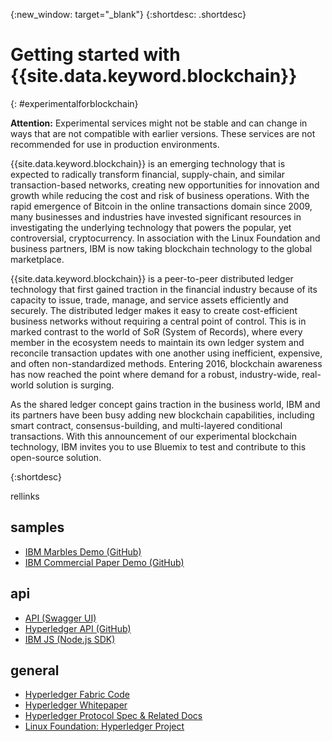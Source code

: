 {:new_window: target="_blank"}
{:shortdesc: .shortdesc}

# Getting started with {{site.data.keyword.blockchain}}
{: #experimentalforblockchain}
<!-- *Last updated: 14 February 2016* -->

<!-- This template is for getting started with a Bluemix service. It is a task template intended to document productive use of the service. It is not intended for discovery and conceptual information.  -->

<!-- The short description section should include one to two sentences describing why a developer would want to use your service in an app. This should be conversational style. For search engine optimization, include the service long name and "Bluemix".  -->

**Attention:** Experimental services might not be stable and can change in ways that are not compatible with earlier versions. These services are not recommended for use in production environments. 

{{site.data.keyword.blockchain}} is an emerging technology that is expected to radically transform financial, supply-chain, and similar transaction-based networks, creating new opportunities for innovation and growth while reducing the cost and risk of business operations. With the rapid emergence of Bitcoin in the online transactions domain since 2009, many businesses and industries have invested significant resources in investigating the underlying technology that powers the popular, yet controversial, cryptocurrency.  In association with the Linux Foundation and business partners, IBM is now taking blockchain technology to the global marketplace.

{{site.data.keyword.blockchain}} is a peer-to-peer distributed ledger technology that first gained traction in the financial industry because of its capacity to issue, trade, manage, and service assets efficiently and securely. The distributed ledger makes it easy to create cost-efficient business networks without requiring a central point of control. This is in marked contrast to the world of SoR (System of Records), where every member in the ecosystem needs to maintain its own ledger system and reconcile transaction updates with one another using inefficient, expensive, and often non-standardized methods.  Entering 2016, blockchain awareness has now reached the point where demand for a robust, industry-wide, real-world solution is surging.

As the shared ledger concept gains traction in the business world, IBM and its partners have been busy adding new blockchain capabilities, including smart contract, consensus-building, and multi-layered conditional transactions. With this announcement of our experimental blockchain technology, IBM invites you to use Bluemix to test and contribute to this open-source solution.


{:shortdesc}

<!-- The task section includes steps to integrate the service into the app.  
- DO NOT include an overview section in this topic. For now, provide the overview concepts in a separately chunked concepts topic from the ditamap. After February 2016, overview concepts are to be moved to product pages and linked from related links. 
- With task-based, technical information, reduce the conversational style in favor of succinct and direct instructions.
- DO include the basic, most-common-use scenario steps to use the service or integrate it into the app. 
- DO NOT include steps to add the service from the Bluemix catalog; we assume that the user already took steps in the UI to add the service. 
- For additional tasks like configuring, managing, etc., include a separately chunked task topic from the ditamap. Use a task title such as "Configuring x", "Administering y", "Managing z". 
- DO include code snippets in all languages that can be copied, as well as VCAP service info.  -->

<!-- You can include an optional prerequisites paragraph for any prerequisites to be met before integrating the service. For example: -->

<!-- Include a sentence to briefly introduce the steps. -->

<!-- Use ordered list markup for the step section. Include examples as needed. -->


 rellinks
## samples 
* [IBM Marbles Demo (GitHub)](https://github.com/IBM-Blockchain/marbles)
* [IBM Commercial Paper Demo (GitHub)](https://github.com/IBM-Blockchain/cp-web#readme)

## api 
* [API (Swagger UI)](https://ibmblockchainapi.mybluemix.net)
* [Hyperledger API (GitHub)](https://github.com/hyperledger/fabric/tree/master/docs/API)
* [IBM JS (Node.js SDK)](https://github.com/IBM-Blockchain/ibm-blockchain-js/blob/master/README.md)

## general 
* [Hyperledger Fabric Code](https://github.com/hyperledger/fabric)
* [Hyperledger Whitepaper](https://github.com/hyperledger/hyperledger/wiki/Whitepaper-WG)
* [Hyperledger Protocol Spec & Related Docs](https://github.com/hyperledger/fabric/tree/master/docs)
* [Linux Foundation: Hyperledger Project](https://www.hyperledger.org/)

<!-- 
[Bluemix Pricing Sheet](https://console.ng.bluemix.net/pricing/) 
[IBM Bluemix Prerequisites](https://developer.ibm.com/bluemix/support/#prereqs) -->
